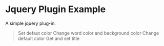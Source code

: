 Jquery Plugin Example
================
A simple jquery plug-in. 
>Set defaut color
>Change word color and background color 
>Change default color
>Get and set title
